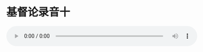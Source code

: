 # 基督论录音十

<audio style="width: 100%;" preload="false" controls controlslist="nodownload"><source src="http://file.simai.life/audio/mp3/old/27401.mp3" type="audio/mpeg">Your browser does not support the audio element.</audio>


